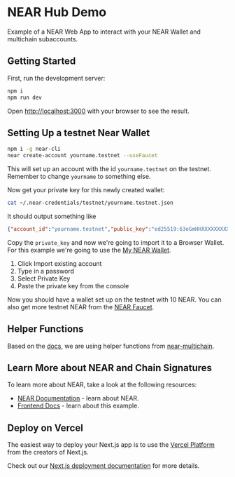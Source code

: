 # NEAR Hub Demo

Example of a NEAR Web App to interact with your NEAR Wallet and multichain subaccounts. 

## Getting Started

First, run the development server:

```bash
npm i
npm run dev
```

Open [http://localhost:3000](http://localhost:3000) with your browser to see the result.

## Setting Up a testnet Near Wallet

```bash
npm i -g near-cli
near create-account yourname.testnet --useFaucet
```

This will set up an account with the id `yourname.testnet` on the testnet. Remember to change `yourname` to something else.

Now get your private key for this newly created wallet:

```bash
cat ~/.near-credentials/testnet/yourname.testnet.json
```

It should output something like

```json
{"account_id":"yourname.testnet","public_key":"ed25519:63eGmHHXXXXXXXXXXXXXXXXXXXXXXXX","private_key":"ed25519:4Ckoo8WSoCETAUevP8tccjgosssDSy8eTcXXXXXXXXXXXXXXXXXXXXXXXXXXXXXXXXXXX"}
```

Copy the `private_key` and now we're going to import it to a Browser Wallet. For this example we're going to use the [My NEAR Wallet](https://testnet.mynearwallet.com/).

1. Click Import existing account
2. Type in a password
3. Select Private Key
4. Paste the private key from the console

Now you should have a wallet set up on the testnet with 10 NEAR. You can also get more testnet NEAR from the [NEAR Faucet](https://near-faucet.io/).

## Helper Functions

Based on the [docs](https://docs.near.org/build/chain-abstraction/chain-signatures), we are using helper functions from [near-multichain](https://github.com/near-examples/near-multichain/tree/main).

## Learn More about NEAR and Chain Signatures

To learn more about NEAR, take a look at the following resources:

- [NEAR Documentation](https://docs.near.org) - learn about NEAR.
- [Frontend Docs](https://docs.near.org/build/web3-apps/quickstart) - learn about this example.

## Deploy on Vercel

The easiest way to deploy your Next.js app is to use the [Vercel Platform](https://vercel.com/new?utm_medium=default-template&filter=next.js&utm_source=create-next-app&utm_campaign=create-next-app-readme) from the creators of Next.js.

Check out our [Next.js deployment documentation](https://nextjs.org/docs/deployment) for more details.
